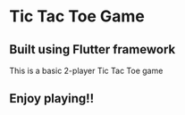 # Tic Tac Toe Game
## Built using Flutter framework
This is a basic 2-player Tic Tac Toe game 
## Enjoy playing!! 
